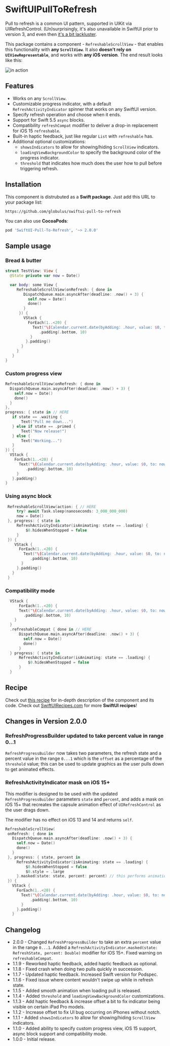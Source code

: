 # SwiftUIPullToRefresh

Pull to refresh is a common UI pattern, supported in UIKit via UIRefreshControl. (Un)surprisingly, it's also unavailable in SwiftUI prior to version 3, and even then [it's a bit lackluster](https://swiftuirecipes.com/blog/pull-to-refresh-with-swiftui-scrollview#drawbacks).

This package contains a component - `RefreshableScrollView`  - that enables this functionality with **any `ScrollView`**. It also **doesn't rely on `UIViewRepresentable`**, and works with **any iOS version**. The end result looks like this:

![in action](https://swiftuirecipes.com/user/pages/01.blog/pull-to-refresh-with-swiftui-scrollview/ezgif-4-bf1673b185d4.gif)

## Features

* Works on any `ScrollView`.
* Customizable progress indicator, with a default `RefreshActivityIndicator` spinner that works on any SwiftUI version.
* Specify refresh operation and choose when it ends.
* Support for Swift 5.5 `async` blocks.
* Compatibility `refreshCompat` modifier to deliver a drop-in replacement for iOS 15 `refreshable`.
* Built-in haptic feedback, just like regular `List` with `refreshable` has.
* Additional optional customizations:
  + `showsIndicators` to allow for showing/hiding `ScrollView` indicators.
  + `loadingViewBackgroundColor` to specify the background color of the progress indicator.
  + `threshold` that indicates how much does the user how to pull before triggering refresh.

## Installation

This component is distrubuted as a **Swift package**. Just add this URL to your package list:

```text
https://github.com/globulus/swiftui-pull-to-refresh
```

You can also use **CocoaPods**:

```ruby
pod 'SwiftUI-Pull-To-Refresh', '~> 2.0.0'
```

## Sample usage

### Bread & butter

```swift
struct TestView: View {
  @State private var now = Date()

  var body: some View {
     RefreshableScrollView(onRefresh: { done in
        DispatchQueue.main.asyncAfter(deadline: .now() + 3) {
          self.now = Date()
          done()
        }
      }) {
        VStack {
          ForEach(1..<20) {
            Text("\(Calendar.current.date(byAdding: .hour, value: $0, to: now)!)")
               .padding(.bottom, 10)
           }
         }.padding()
       }
     }
   }
}
```

### Custom progress view

```swift
RefreshableScrollView(onRefresh: { done in
  DispatchQueue.main.asyncAfter(deadline: .now() + 3) {
    self.now = Date()
    done()
  }
},
progress: { state in // HERE
   if state == .waiting {
       Text("Pull me down...")
   } else if state == .primed {
       Text("Now release!")
   } else {
       Text("Working...")
   }
}) {
  VStack {
    ForEach(1..<20) {
      Text("\(Calendar.current.date(byAdding: .hour, value: $0, to: now)!)")
         .padding(.bottom, 10)
     }
   }.padding()
}
```

### Using async block

```swift
 RefreshableScrollView(action: { // HERE
     try? await Task.sleep(nanoseconds: 3_000_000_000)
     now = Date()
 }, progress: { state in
     RefreshActivityIndicator(isAnimating: state == .loading) {
         $0.hidesWhenStopped = false
     }
 }) {
    VStack {
      ForEach(1..<20) {
        Text("\(Calendar.current.date(byAdding: .hour, value: $0, to: now)!)")
           .padding(.bottom, 10)
       }
     }.padding()
   }
 }
```

### Compatibility mode

```swift
  VStack {
      ForEach(1..<20) {
      Text("\(Calendar.current.date(byAdding: .hour, value: $0, to: now)!)")
        .padding(.bottom, 10)
    }
  }
  .refreshableCompat { done in // HERE
      DispatchQueue.main.asyncAfter(deadline: .now() + 3) {
        self.now = Date()
        done()
      }
  } progress: { state in
      RefreshActivityIndicator(isAnimating: state == .loading) {
          $0.hidesWhenStopped = false
      }
  }
```

## Recipe

Check out [this recipe](https://swiftuirecipes.com/blog/pull-to-refresh-with-swiftui-scrollview) for in-depth description of the component and its code. Check out [SwiftUIRecipes.com](https://swiftuirecipes.com) for more **SwiftUI recipes**!

## Changes in Version 2.0.0

### RefreshProgressBuilder updated to take percent value in range 0...1

`RefreshProgressBuilder` now takes two parameters, the refresh state and a percent value in the range `0...1` which is the `offset` as a percentage of the `threshold` value; this can be used to update graphics as the user pulls down to get animated effects.

### RefreshActivityIndicator mask on iOS 15+

 This modifier is designed to be used with the updated `RefreshProgressBuilder` parameters `state` and `percent`, and adds a mask on iOS 15+ that recreates the capsule animation effect of `UIRefreshControl` as the user drags down.

 The modifier has no effect on iOS 13 and 14 and returns `self`.

 ```swift
RefreshableScrollView(
  onRefresh: { done in
    DispatchQueue.main.asyncAfter(deadline: .now() + 3) {
      self.now = Date()
      done()
    }
  }, progress: { state, percent in
      RefreshActivityIndicator(isAnimating: state == .loading) {
          $0.hidesWhenStopped = false
          $0.style = .large
      }.masked(state: state, percent: percent) // this performs animation as user drags
  }) {
    VStack {
      ForEach(1..<20) {
        Text("\(Calendar.current.date(byAdding: .hour, value: $0, to: now)!)")
            .padding(.bottom, 10)
        }
      }.padding()
    }
```

## Changelog

* 2.0.0 - Changed `RefreshProgressBuilder` to take an extra `percent` value in the range `0...1`. Added a `RefreshActivityIndicator.masked(state: RefreshState, percent: Double)` modifier for iOS 15+. Fixed warning on `refreshableCompat`.
* 1.1.9 - Reworked haptic feedback, added haptic feedback as optional.
* 1.1.8 - Fixed crash when doing two pulls quickly in succession.
* 1.1.7 - Updated haptic feedback. Increased Swift version for Podspec.
* 1.1.6 - Fixed issue where content wouldn't swipe up while in refresh state.
* 1.1.5 - Added smooth animation when loading pull is released.
* 1.1.4 - Added `threshold` and `loadingViewBackgroundColor` customizations.
* 1.1.3 - Add haptic feedback & increase offset a bit to fix indicator being visible on certain iPad Pro models.
* 1.1.2 - Increase offset to fix UI bug occurring on iPhones without notch.
* 1.1.1 - Added `showsIndicators` to allow for showing/hiding `ScrollView` indicators.
* 1.1.0 - Added ability to specify custom progress view, iOS 15 support, async block support and compatibility mode.
* 1.0.0 - Initial release.
